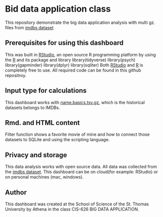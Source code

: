 # Bid data application class
This repository demonstrate the big data application analysis with multi gz. files from [imdbs dataset](https://datasets.imdbws.com/)

## Prerequisites for using this dashboard
This was built in [RStudio](https://rstudio.com/), an open source R programming platform by using the [R](https://www.r-project.org/) and its package and library 
library(tidyverse)
library(psych)
library(gapminder)
library(dplyr)
library(sqliter)
Both [RStudio](https://rstudio.com/) and [R](https://www.r-project.org/) is completely free to use. All required code can be found in this github repositroy.

## Input type for calculations
This dashboard works with [name.basics.tsv.gz](https://datasets.imdbws.com/), which is the historical datasets belongs to IMDBs.

## Rmd. and HTML content
Filter function shows a favorite movie of mine and how to connect those datasets to SQLite and using the scripting language. 

## Privacy and storage
This data analysis works with open source data. All data was collected from the [imdbs dataset](https://datasets.imdbws.com/).
This dashboard can be on cloud(for example: RStudio) or on personal machines (mac, windows).

## Author
This dashboard was created at the School of Science of the St. Thomas University by Athena in the class CIS-626 BIG DATA APPLICATION.
